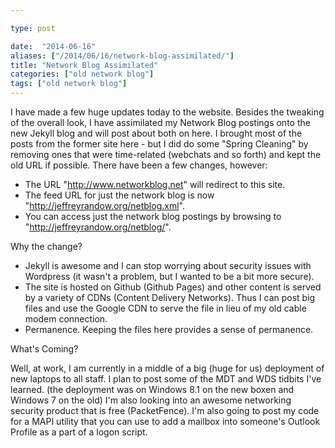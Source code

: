```yaml
---

type: post

date:  "2014-06-16"
aliases: ["/2014/06/16/network-blog-assimilated/"]
title: "Network Blog Assimilated"
categories: ["old network blog"]
tags: ["old network blog"]
---
```

I have made a few huge updates today to the website.  Besides the tweaking of the overall look, I have assimilated my Network Blog postings onto the new Jekyll blog and will post about both on here.  I brought most of the posts from the former site here - but I did do some "Spring Cleaning" by removing ones that were time-related (webchats and so forth) and kept the old URL if possible.  There have been a few changes, however:

   + The URL "http://www.networkblog.net" will redirect to this site.
   + The feed URL for just the network blog is now "http://jeffreyrandow.org/netblog.xml".
   + You can access just the network blog postings by browsing to "http://jeffreyrandow.org/netblog/".

Why the change?

   + Jekyll is awesome and I can stop worrying about security issues with Wordpress (it wasn't a problem, but I wanted to be a bit more secure).
   + The site is hosted on Github (Github Pages) and other content is served by a variety of CDNs (Content Delivery Networks).  Thus I can post big files and use the Google CDN to serve the file in lieu of my old cable modem connection.
   + Permanence.  Keeping the files here provides a sense of permanence.

What's Coming?

Well, at work, I am currently in a middle of a big (huge for us) deployment of new laptops to all staff.  I plan to post some of the MDT and WDS tidbits I've learned.  (the deployment was on Windows 8.1 on the new boxen and Windows 7 on the old)  I'm also looking into an awesome networking security product that is free (PacketFence).  I'm also going to post my code for a MAPI utility that you can use to add a mailbox into someone's Outlook Profile as a part of a logon script.
